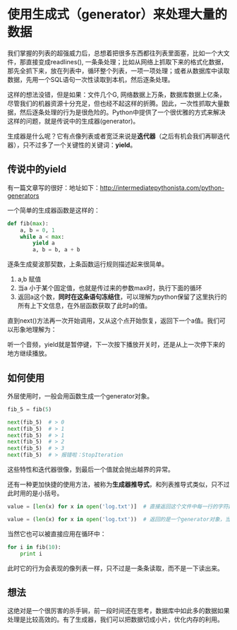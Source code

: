 # 使用生成式（generator）来处理大量的数据

我们掌握的列表的超强威力后，总想着把很多东西都往列表里面塞，比如一个大文件，那直接变成readlines(), 一条条处理；比如从网络上抓取下来的格式化数据，那先全抓下来，放在列表中，循环整个列表，一项一项处理；或者从数据库中读取数据，先用一个SQL语句一次性读取到本机，然后逐条处理。

这样的想法没错，但是如果：文件几个G, 网络数据上万条，数据库数据上亿条，尽管我们的机器资源十分充足，但也经不起这样的折腾。因此，一次性抓取大量数据，然后逐条处理的行为是很危险的。Python中提供了一个很优雅的方式来解决这样的问题，就是传说中的生成器(generator)。

生成器是什么呢？它有点像列表或者宽泛来说是**迭代器**（之后有机会我们再聊迭代器），只不过多了一个关键性的关键词：**yield**。

## 传说中的yield

有一篇文章写的很好：地址如下：http://intermediatepythonista.com/python-generators

一个简单的生成器函数是这样的：

```python
def fib(max):
    a, b = 0, 1
    while a < max:
        yield a
        a, b = b, a + b
```

逐条生成斐波那契数，上条函数运行规则描述起来很简单。

1. a,b 赋值
2. 当a 小于某个固定值，也就是传过来的参数max时，执行下面的循环
3. 返回a这个数，**同时在这条语句冻结住**，可以理解为python保留了这里执行的所有上下文信息，在外层函数获取了此时a的值。

直到next()方法再一次开始调用，又从这个点开始恢复，返回下一个a值。我们可以形象地理解为：

听一个音频，yield就是暂停键，下一次按下播放开关时，还是从上一次停下来的地方继续播放。

## 如何使用

外层使用时，一般会用函数生成一个generator对象。

```python
fib_5 = fib(5)

next(fib_5)  # > 0
next(fib_5)  # > 1
next(fib_5)  # > 1
next(fib_5)  # > 2
next(fib_5)  # > 3
next(fib_5)  # > 报错啦：StopIteration
```

这些特性和迭代器很像，到最后一个值就会抛出越界的异常。

还有一种更加快捷的使用方法，被称为**生成器推导式**，和列表推导式类似，只不过此时用的是小括号。

```python
value = [len(x) for x in open('log.txt')]  # 直接返回这个文件中每一行的字符数，这样会把所有的文件都读进来

value = (len(x) for x in open('log.txt'))  # 返回的是一个generator对象，当我要取下一个时，next(value)，才会把下一行读取到内存中
```

当然它也可以被直接应用在循环中：

```python
for i in fib(10):
    print i
```

此时它的行为会表现的像列表一样，只不过是一条条读取，而不是一下读出来。

## 想法
这绝对是一个很厉害的杀手锏，前一段时间还在思考，数据库中如此多的数据如果处理是比较高效的。有了生成器，我们可以把数据切成小片，优化内存的利用。
